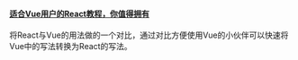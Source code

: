 #### [适合Vue用户的React教程，你值得拥有](https://juejin.im/post/6881395120617291783)
将React与Vue的用法做的一个对比，通过对比方便使用Vue的小伙伴可以快速将Vue中的写法转换为React的写法。